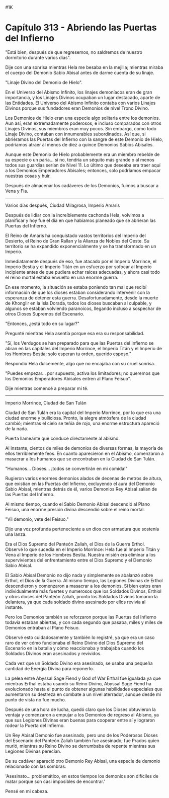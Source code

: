 
#1K 

# Capítulo 313 - Abriendo las Puertas del Infierno


"Está bien, después de que regresemos, no saldremos de nuestro dormitorio durante varios días".

Dije con una sonrisa mientras Hela me besaba en la mejilla; mientras miraba el cuerpo del Demonio Sabio Abisal antes de darme cuenta de su linaje.

"Linaje Divino del Demonio de Hielo".

En el Universo del Abismo Infinito, los linajes demoníacos eran de gran importancia, y los Linajes Divinos ocupaban un lugar destacado, aparte de las Entidades. El Universo del Abismo Infinito contaba con varios Linajes Divinos porque sus fundadores eran Demonios de nivel Trono Divino.

Los Demonios de Hielo eran una especie algo solitaria entre los demonios. Aun así, eran extremadamente poderosos, e incluso comparados con otros Linajes Divinos, sus miembros eran muy pocos. Sin embargo, como todo Linaje Divino, contaban con innumerables subordinados. Así que, si abriéramos las Puertas del Infierno con la sangre de este Demonio de Hielo, podríamos atraer al menos de diez a quince Demonios Sabios Abisales.

Aunque este Demonio de Hielo probablemente era un miembro rebelde de su especie o un paria... si no, tendría un séquito más grande o al menos todos sus guardias serían de Nivel 11. Lo último que deseaba era traer aquí a los Demonios Emperadores Abisales; entonces, solo podríamos empacar nuestras cosas y huir.

Después de almacenar los cadáveres de los Demonios, fuimos a buscar a Vena y Fia.

***

Varios días después, Ciudad Milagrosa, Imperio Amaris

Después de lidiar con la increíblemente cachonda Hela, volvimos a planificar y hoy fue el día en que habíamos planeado que se abrieran las Puertas del Infierno.

El Reino de Amaris ha conquistado vastos territorios del Imperio del Desierto, el Reino de Gran Rallan y la Alianza de Nobles del Oeste. Su territorio se ha expandido exponencialmente y se ha transformado en un Imperio.

Inmediatamente después de eso, fue atacado por el Imperio Morrince, el Imperio Bestia y el Imperio Titán en un esfuerzo por sofocar al Imperio incipiente antes de que pudiera echar raíces adecuadas, y ahora casi todo el reino mortal estaba envuelto en una enorme guerra.

En ese momento, la situación se estaba poniendo tan mal que recibí información de que los dioses estaban considerando intervenir con la esperanza de detener esta guerra. Desafortunadamente, desde la muerte de Khonglir en la Isla Dorada, todos los dioses buscaban al culpable, y algunos se estaban volviendo paranoicos, llegando incluso a sospechar de otros Dioses Supremos del Escenario.

"Entonces, ¿está todo en su lugar?"

Pregunté mientras Hela asentía porque esa era su responsabilidad.

"Sí, los Verdugos se han preparado para que las Puertas del Infierno se abran en las capitales del Imperio Morrince, el Imperio Titán y el Imperio de los Hombres Bestia; solo esperan tu orden, querido esposo."

Respondió Hela dulcemente, algo que no encajaba con su cruel sonrisa.

"Puedes empezar... por supuesto, activa los limitadores; no queremos que los Demonios Emperadores Abisales entren al Plano Feisuo".

Dije mientras comencé a preparar mi té.

***

Imperio Morrince, Ciudad de San Tulán

Ciudad de San Tulán era la capital del Imperio Morrince, por lo que era una ciudad enorme y bulliciosa. Pronto, la alegre atmósfera de la ciudad cambió; mientras el cielo se teñía de rojo, una enorme estructura apareció de la nada.

Puerta llameante que conduce directamente al abismo.

Al instante, cientos de miles de demonios de diversas formas, la mayoría de ellos terriblemente feos. En cuanto aparecieron en el Abismo, comenzaron a masacrar a los humanos que se encontraban en la Ciudad de San Tulán.

"Humanos... Dioses... ¡todos se convertirán en mi comida!"

Rugieron varios enormes demonios alados de decenas de metros de altura, que existían en las Puertas del Infierno, excluyendo el aura del Demonio Sabio Abisal, mientras detrás de él, varios Demonios Rey Abisal salían de las Puertas del Infierno.

Al mismo tiempo, cuando el Sabio Demonio Abisal descendió al Plano Feisuo, una enorme presión divina descendió sobre el reino mortal.

"Vil demonio, vete del Feisuo."

Dijo una voz profunda perteneciente a un dios con armadura que sostenía una lanza.

Era el Dios Supremo del Panteón Zaliah, el Dios de la Guerra Erthol. Observé lo que sucedía en el Imperio Morrince: Hela fue al Imperio Titán y Vena al Imperio de los Hombres Bestia. Nuestra misión era eliminar a los supervivientes del enfrentamiento entre el Dios Supremo y el Demonio Sabio Abisal.

El Sabio Abisal Demonio no dijo nada y simplemente se abalanzó sobre Erthol, el Dios de la Guerra. Al mismo tiempo, las Legiones Divinas de Erthol descendieron y comenzaron a masacrar a los demonios. Si bien estos eran individualmente más fuertes y numerosos que los Soldados Divinos, Erthiol y otros dioses del Panteón Zaliah, pronto los Soldados Divinos tomaron la delantera, ya que cada soldado divino asesinado por ellos revivía al instante.

Pero los Demonios también se reforzaron porque las Puertas del Infierno todavía estaban abiertas, y con cada segundo que pasaba, miles y miles de Demonios entraban al Plano Feisuo.

Observé esto cuidadosamente y también lo registré, ya que era un caso raro de ver cómo funcionaba el Reino Divino del Dios Supremo del Escenario en la batalla y cómo reaccionaba y trabajaba cuando los Soldados Divinos eran asesinados y revividos.

Cada vez que un Soldado Divino era asesinado, se usaba una pequeña cantidad de Energía Divina para reponerlo.

La pelea entre Abyssal Sage Fiend y God of War Erthal fue igualada ya que mientras Erthal estaba usando su Reino Divino, Abyssal Sage Fiend ha evolucionado hasta el punto de obtener algunas habilidades especiales que aumentaron su destreza en combate a un nivel aterrador, aunque desde mi punto de vista no fue mucho.

Después de una hora de lucha, quedó claro que los Dioses obtuvieron la ventaja y comenzaron a empujar a los Demonios de regreso al Abismo, ya que sus Legiones Divinas eran buenas para cooperar entre sí y lograron rodear la Puerta del Infierno.

Un Rey Abisal Demonio fue asesinado, pero uno de los Poderosos Dioses del Escenario del Panteón Zaliah también fue asesinado; fue Prados quien murió, mientras su Reino Divino se derrumbaba de repente mientras sus Legiones Divinas perecían.

De su cadáver apareció otro Demonio Rey Abisal, una especie de demonio relacionado con las sombras.

'Asesinato... problemático, en estos tiempos los demonios son difíciles de matar porque son casi imposibles de encontrar.'

Pensé en mi cabeza.